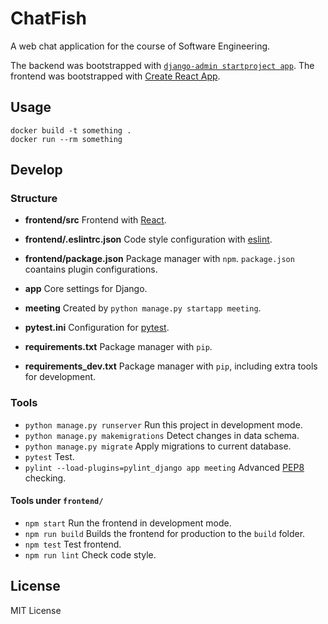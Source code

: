 # ChatFish

A web chat application for the course of Software Engineering.

The backend was bootstrapped with [`django-admin startproject app`](https://docs.djangoproject.com/en/2.2/ref/django-admin/).
The frontend was bootstrapped with [Create React App](https://github.com/facebook/create-react-app).

## Usage

    docker build -t something .
	docker run --rm something

## Develop

### Structure

* __frontend/src__ Frontend with [React](https://reactjs.org/tutorial/tutorial.html).
* __frontend/.eslintrc.json__ Code style configuration with [eslint](https://eslint.org/docs/user-guide/configuring).
* __frontend/package.json__ Package manager with `npm`. `package.json` coantains plugin configurations.

* __app__ Core settings for Django.
* __meeting__ Created by `python manage.py startapp meeting`.
* __pytest.ini__ Configuration for [pytest](https://docs.pytest.org/en/latest/).
* __requirements.txt__ Package manager with `pip`.
* __requirements_dev.txt__ Package manager with `pip`, including extra tools for development.

### Tools

* `python manage.py runserver` Run this project in development mode.
* `python manage.py makemigrations` Detect changes in data schema.
* `python manage.py migrate` Apply migrations to current database.
* `pytest` Test.
* `pylint --load-plugins=pylint_django app meeting` Advanced [PEP8](https://www.python.org/dev/peps/pep-0008/) checking.

#### Tools under `frontend/`

* `npm start` Run the frontend in development mode.
* `npm run build` Builds the frontend for production to the `build` folder.
* `npm test` Test frontend.
* `npm run lint` Check code style.

## License

MIT License
